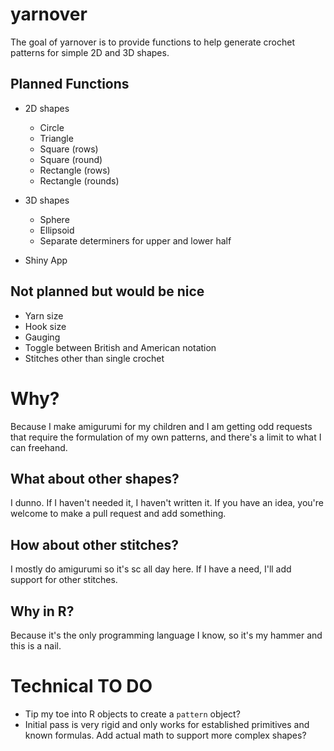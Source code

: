 
# yarnover

The goal of yarnover is to provide functions to help generate crochet patterns for simple 2D and 3D shapes.

## Planned Functions

- 2D shapes
  - Circle
  - Triangle
  - Square (rows)
  - Square (round)
  - Rectangle (rows)
  - Rectangle (rounds)
- 3D shapes
  - Sphere
  - Ellipsoid
  - Separate determiners for upper and lower half
  
- Shiny App

## Not planned but would be nice

- Yarn size
- Hook size
- Gauging
- Toggle between British and American notation
- Stitches other than single crochet 

# Why?

Because I make amigurumi for my children and I am getting odd requests that require the formulation of my own patterns, and there's a limit to what I can freehand. 

## What about other shapes?

I dunno. If I haven't needed it, I haven't written it. If you have an idea, you're welcome to make a pull request and add something.

## How about other stitches? 

I mostly do amigurumi so it's sc all day here. If I have a need, I'll add support for other stitches. 

## Why in R?

Because it's the only programming language I know, so it's my hammer and this is a nail.

# Technical TO DO

- Tip my toe into R objects to create a `pattern` object? 
- Initial pass is very rigid and only works for established primitives and known formulas. Add actual math to support more complex shapes?
